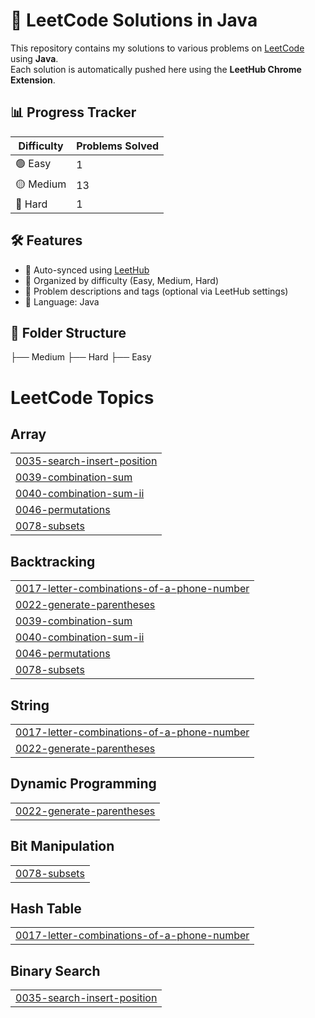 # 🧠 LeetCode Solutions in Java

This repository contains my solutions to various problems on [LeetCode](https://leetcode.com/) using **Java**.  
Each solution is automatically pushed here using the **LeetHub Chrome Extension**.

## 📊 Progress Tracker

| Difficulty | Problems Solved |
|------------|------------------|
| 🟢 Easy     | 1               |
| 🟡 Medium   | 13               |
| 🔴 Hard     | 1               |


## 🛠️ Features

- 🔄 Auto-synced using [LeetHub](https://github.com/QasimWani/LeetHub)
- 📁 Organized by difficulty (Easy, Medium, Hard)
- 🧾 Problem descriptions and tags (optional via LeetHub settings)
- 🧪 Language: Java

## 📂 Folder Structure
├── Medium
├── Hard
├── Easy
<!---LeetCode Topics Start-->
# LeetCode Topics
## Array
|  |
| ------- |
| [0035-search-insert-position](https://github.com/Sid481/leetcode-solutions/tree/master/0035-search-insert-position) |
| [0039-combination-sum](https://github.com/Sid481/leetcode-solutions/tree/master/0039-combination-sum) |
| [0040-combination-sum-ii](https://github.com/Sid481/leetcode-solutions/tree/master/0040-combination-sum-ii) |
| [0046-permutations](https://github.com/Sid481/leetcode-solutions/tree/master/0046-permutations) |
| [0078-subsets](https://github.com/Sid481/leetcode-solutions/tree/master/0078-subsets) |
## Backtracking
|  |
| ------- |
| [0017-letter-combinations-of-a-phone-number](https://github.com/Sid481/leetcode-solutions/tree/master/0017-letter-combinations-of-a-phone-number) |
| [0022-generate-parentheses](https://github.com/Sid481/leetcode-solutions/tree/master/0022-generate-parentheses) |
| [0039-combination-sum](https://github.com/Sid481/leetcode-solutions/tree/master/0039-combination-sum) |
| [0040-combination-sum-ii](https://github.com/Sid481/leetcode-solutions/tree/master/0040-combination-sum-ii) |
| [0046-permutations](https://github.com/Sid481/leetcode-solutions/tree/master/0046-permutations) |
| [0078-subsets](https://github.com/Sid481/leetcode-solutions/tree/master/0078-subsets) |
## String
|  |
| ------- |
| [0017-letter-combinations-of-a-phone-number](https://github.com/Sid481/leetcode-solutions/tree/master/0017-letter-combinations-of-a-phone-number) |
| [0022-generate-parentheses](https://github.com/Sid481/leetcode-solutions/tree/master/0022-generate-parentheses) |
## Dynamic Programming
|  |
| ------- |
| [0022-generate-parentheses](https://github.com/Sid481/leetcode-solutions/tree/master/0022-generate-parentheses) |
## Bit Manipulation
|  |
| ------- |
| [0078-subsets](https://github.com/Sid481/leetcode-solutions/tree/master/0078-subsets) |
## Hash Table
|  |
| ------- |
| [0017-letter-combinations-of-a-phone-number](https://github.com/Sid481/leetcode-solutions/tree/master/0017-letter-combinations-of-a-phone-number) |
## Binary Search
|  |
| ------- |
| [0035-search-insert-position](https://github.com/Sid481/leetcode-solutions/tree/master/0035-search-insert-position) |
<!---LeetCode Topics End-->
